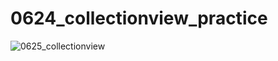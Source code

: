 # 0624_collectionview_practice

![0625_collectionview](https://user-images.githubusercontent.com/73145656/123395522-41988200-d5db-11eb-8fec-35adc750a958.gif)
